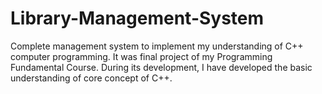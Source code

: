 # Library-Management-System
Complete management system to implement my  understanding of C++ computer programming. It was final project of my Programming Fundamental Course. During its development, I have developed the basic understanding of core concept of C++. 
